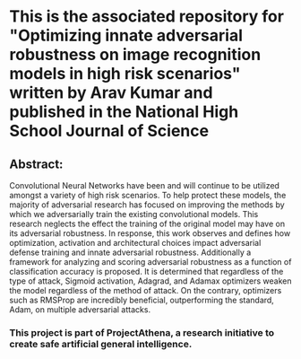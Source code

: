 # This is the associated repository for "Optimizing innate adversarial robustness on image recognition models in high risk scenarios" written by Arav Kumar and published in the National High School Journal of Science

## Abstract:
Convolutional Neural Networks have been and will continue to be utilized amongst a variety of high risk scenarios. To help protect these models, the majority of adversarial research has focused on improving the methods by which we adversarially train the existing convolutional models. This research neglects the effect the training of the original model may have on its adversarial robustness. In response, this work observes and defines how optimization, activation and architectural choices impact adversarial defense training and innate adversarial robustness. Additionally a framework for analyzing and scoring adversarial robustness as a function of classification accuracy is proposed. It is determined that regardless of the type of attack, Sigmoid activation, Adagrad, and Adamax optimizers weaken the model regardless of the method of attack. On the contrary, optimizers such as RMSProp are incredibly beneficial, outperforming the standard, Adam, on multiple adversarial attacks.

### This project is part of ProjectAthena, a research initiative to create safe artificial general intelligence.
